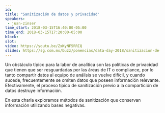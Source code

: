 ```yaml
---
id: 
title: "Sanitización de datos y privacidad"
speakers:
 - juan-zinser
time_start: 2018-03-15T16:40:00-05:00
time_end: 2018-03-15T17:20:00-05:00
block: 
slot: 
video: https://youtu.be/ZxKyNF5RRIQ
slides: https://sg.com.mx/buzz/ponencias/data-day-2018/sanitizacion-de-datos-y-privacidad
---
```


Un obstáculo típico para la labor de analítica son las políticas de privacidad que tienen que ser resguardadas por las áreas de IT o compliance, por lo tanto compartir datos al equipo de análisis se vuelve difícil, y cuando sucede, frecuentemente se omiten datos que poseen información relevante. Efectivamente, el proceso típico de sanitización previo a la compartición de datos destruye información.

En esta charla exploramos métodos de sanitización que conservan información utilizando bases negativas.